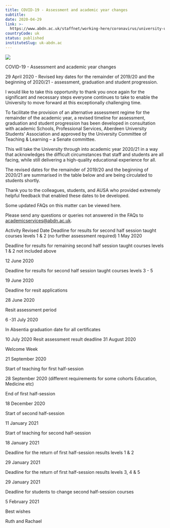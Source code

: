 ```yaml
---
title: COVID-19 - Assessment and academic year changes
subtitle: 
date: 2020-04-29
link: >-
  https://www.abdn.ac.uk/staffnet/working-here/coronavirus/university-updates/13975/
countryCode: uk
status: published
instituteSlug: uk-abdn.ac
---
```

![](https://www.abdn.ac.uk/global/images/icons/apple-touch-icon.png)

COVID-19 - Assessment and academic year changes

29 April 2020 - Revised key dates for the remainder of 2019/20 and the beginning of 2020/21 - assessment, graduation and student progression.

I would like to take this opportunity to thank you once again for the significant and necessary steps everyone continues to take to enable the University to move forward at this exceptionally challenging time.

To facilitate the provision of an alternative assessment regime for the remainder of the academic year, a revised timeline for assessment, graduation and student progression has been developed in consultation with academic Schools, Professional Services, Aberdeen University Students’ Association and approved by the University Committee of Teaching & Learning – a Senate committee.

This will take the University through into academic year 2020/21 in a way that acknowledges the difficult circumstances that staff and students are all facing, while still delivering a high-quality educational experience for all.

The revised dates for the remainder of 2019/20 and the beginning of 2020/21 are summarised in the table below and are being circulated to students shortly.

Thank you to the colleagues, students, and AUSA who provided extremely helpful feedback that enabled these dates to be developed.

Some updated FAQs on this matter can be viewed here.

Please send any questions or queries not answered in the FAQs to academicservices@abdn.ac.uk.

Activity Revised Date Deadline for results for second half session taught courses levels 1 & 2 (no further assessment required) 1 May 2020

Deadline for results for remaining second half session taught courses levels 1 & 2 not included above

12 June 2020

Deadline for results for second half session taught courses levels 3 - 5

19 June 2020

Deadline for resit applications

28 June 2020

Resit assessment period

6 -31 July 2020

In Absentia graduation date for all certificates

10 July 2020 Resit assessment result deadline 31 August 2020

Welcome Week

21 September 2020

Start of teaching for first half-session

28 September 2020 (different requirements for some cohorts Education, Medicine etc)

End of first half-session

18 December 2020

Start of second half-session

11 January 2021

Start of teaching for second half-session

18 January 2021

Deadline for the return of first half-session results levels 1 & 2

29 January 2021

Deadline for the return of first half-session results levels 3, 4 & 5

29 January 2021

Deadline for students to change second half-session courses

5 February 2021



Best wishes

Ruth and Rachael